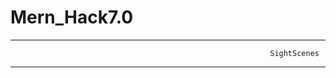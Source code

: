 # Mern_Hack7.0

-----------------------------------------------------------------------------------------------------------------------------------------------------------------
                                                              SightScenes
-----------------------------------------------------------------------------------------------------------------------------------------------------------------                                                             
                                                              
                                                              
                                   
